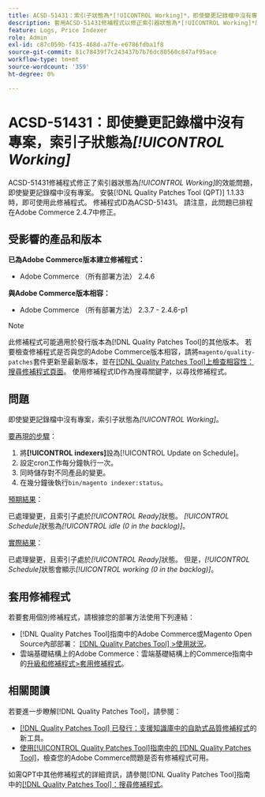 ```yaml
---
title: ACSD-51431：索引子狀態為*[!UICONTROL Working]*，即使變更記錄檔中沒有專案
description: 套用ACSD-51431修補程式以修正索引器狀態為*[!UICONTROL Working]*的Adobe Commerce問題，即使變更記錄檔中沒有專案。
feature: Logs, Price Indexer
role: Admin
exl-id: c87c059b-f435-468d-a7fe-e6786fdba1f8
source-git-commit: 81c78439f7c243437b7b76dc80560c847af95ace
workflow-type: tm+mt
source-wordcount: '359'
ht-degree: 0%

---
```


# ACSD-51431：即使變更記錄檔中沒有專案，索引子狀態為&#x200B;*[!UICONTROL Working]*

ACSD-51431修補程式修正了索引器狀態為&#x200B;*[!UICONTROL Working]*&#x200B;的效能問題，即使變更記錄檔中沒有專案。 安裝[!DNL Quality Patches Tool (QPT)] 1.1.33時，即可使用此修補程式。 修補程式ID為ACSD-51431。 請注意，此問題已排程在Adobe Commerce 2.4.7中修正。

## 受影響的產品和版本

**已為Adobe Commerce版本建立修補程式：**

* Adobe Commerce （所有部署方法） 2.4.6

**與Adobe Commerce版本相容：**

* Adobe Commerce （所有部署方法） 2.3.7 - 2.4.6-p1

>[!NOTE]
>
>此修補程式可能適用於發行版本為[!DNL Quality Patches Tool]的其他版本。 若要檢查修補程式是否與您的Adobe Commerce版本相容，請將`magento/quality-patches`套件更新至最新版本，並在[[!DNL Quality Patches Tool]上檢查相容性：搜尋修補程式頁面](https://experienceleague.adobe.com/tools/commerce-quality-patches/index.html?lang=zh-Hant)。 使用修補程式ID作為搜尋關鍵字，以尋找修補程式。

## 問題

即使變更記錄檔中沒有專案，索引子狀態為&#x200B;*[!UICONTROL Working]*。

<u>要再現的步驟</u>：

1. 將&#x200B;**[!UICONTROL indexers]**&#x200B;設為[!UICONTROL Update on Schedule]。
1. 設定cron工作每分鐘執行一次。
1. 同時儲存對不同產品的變更。
1. 在幾分鐘後執行`bin/magento indexer:status`。

<u>預期結果</u>：

已處理變更，且索引子處於&#x200B;*[!UICONTROL Ready]*&#x200B;狀態。 *[!UICONTROL Schedule]*&#x200B;狀態為&#x200B;*[!UICONTROL idle (0 in the backlog)]*。

<u>實際結果</u>：

已處理變更，且索引子處於&#x200B;*[!UICONTROL Ready]*&#x200B;狀態。 但是，*[!UICONTROL Schedule]*&#x200B;狀態會顯示&#x200B;*[!UICONTROL working (0 in the backlog)]*。

## 套用修補程式

若要套用個別修補程式，請根據您的部署方法使用下列連結：

* [!DNL Quality Patches Tool]指南中的Adobe Commerce或Magento Open Source內部部署： [[!DNL Quality Patches Tool] >使用狀況](/help/tools/quality-patches-tool/usage.md)。
* 雲端基礎結構上的Adobe Commerce：雲端基礎結構上的Commerce指南中的[升級和修補程式>套用修補程式](https://experienceleague.adobe.com/docs/commerce-cloud-service/user-guide/develop/upgrade/apply-patches.html?lang=zh-Hant)。

## 相關閱讀

若要進一步瞭解[!DNL Quality Patches Tool]，請參閱：

* [[!DNL Quality Patches Tool] 已發行：支援知識庫中的自助式品質修補程式](https://experienceleague.adobe.com/zh-hant/docs/commerce-knowledge-base/kb/announcements/commerce-announcements/magento-quality-patches-released-new-tool-to-self-serve-quality-patches)的新工具。
* [使用[!UICONTROL Quality Patches Tool]指南中的 [!DNL Quality Patches Tool]](/help/tools/quality-patches-tool/patches-available-in-qpt/check-patch-for-magento-issue-with-magento-quality-patches.md)，檢查您的Adobe Commerce問題是否有修補程式可用。


如需QPT中其他修補程式的詳細資訊，請參閱[!DNL Quality Patches Tool]指南中的[[!DNL Quality Patches Tool]：搜尋修補程式](https://experienceleague.adobe.com/tools/commerce-quality-patches/index.html?lang=zh-Hant)。
